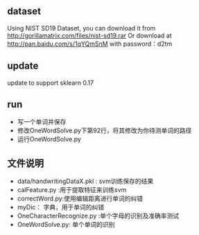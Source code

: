 ## dataset ##
Using NIST SD19 Dataset, you can download it from http://gorillamatrix.com/files/nist-sd19.rar
Or download at http://pan.baidu.com/s/1qYQmSnM with password：d2tm


## update ##
update to support sklearn 0.17


## run ##
- 写一个单词并保存
- 修改OneWordSolve.py下第92行，将其修改为你待测单词的路径
- 运行OneWordSolve.py

## 文件说明 ##

- data/handwritingDataX.pkl :  svm训练保存的结果
- calFeature.py :用于提取特征来训练svm
- correctWord.py:使用编辑距离进行单词的纠错
- myDic：   字典，用于单词的纠错
- OneCharacterRecognize.py :单个字母的识别及准确率测试
- OneWordSolve.py:  单个单词的识别
